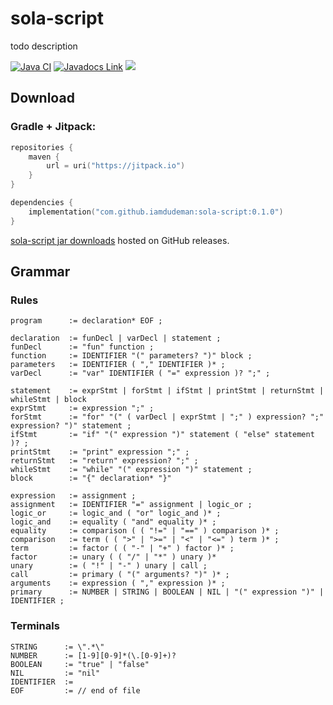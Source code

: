 # sola-script

todo description

[![Java CI](https://github.com/iamdudeman/sola-script/actions/workflows/ci_build.yml/badge.svg)](https://github.com/iamdudeman/sola-script/actions/workflows/ci_build.yml)
[![Javadocs Link](https://img.shields.io/badge/Javadocs-blue.svg)](https://iamdudeman.github.io/sola-script/)
[![](https://jitpack.io/v/iamdudeman/sola-script.svg)](https://jitpack.io/#iamdudeman/sola-script)

## Download

### Gradle + Jitpack:

```kotlin
repositories {
    maven {
        url = uri("https://jitpack.io")
    }
}

dependencies {
    implementation("com.github.iamdudeman:sola-script:0.1.0")
}
```

[sola-script jar downloads](https://github.com/iamdudeman/sola-script/releases) hosted on GitHub releases.


## Grammar

### Rules

```
program      := declaration* EOF ;

declaration  := funDecl | varDecl | statement ;
funDecl      := "fun" function ;
function     := IDENTIFIER "(" parameters? ")" block ;
parameters   := IDENTIFIER ( "," IDENTIFIER )* ;
varDecl      := "var" IDENTIFIER ( "=" expression )? ";" ;

statement    := exprStmt | forStmt | ifStmt | printStmt | returnStmt | whileStmt | block
exprStmt     := expression ";" ;
forStmt      := "for" "(" ( varDecl | exprStmt | ";" ) expression? ";" expression? ")" statement ;
ifStmt       := "if" "(" expression ")" statement ( "else" statement )? ;
printStmt    := "print" expression ";" ;
returnStmt   := "return" expression? ";" ;
whileStmt    := "while" "(" expression ")" statement ;
block        := "{" declaration* "}"

expression   := assignment ;
assignment   := IDENTIFIER "=" assignment | logic_or ;
logic_or     := logic_and ( "or" logic_and )* ;
logic_and    := equality ( "and" equality )* ;
equality     := comparison ( ( "!=" | "==" ) comparison )* ;
comparison   := term ( ( ">" | ">=" | "<" | "<=" ) term )* ;
term         := factor ( ( "-" | "+" ) factor )* ;
factor       := unary ( ( "/" | "*" ) unary )*
unary        := ( "!" | "-" ) unary | call ;
call         := primary ( "(" arguments? ")" )* ;
arguments    := expression ( "," expression )* ;
primary      := NUMBER | STRING | BOOLEAN | NIL | "(" expression ")" | IDENTIFIER ;
```

### Terminals

```
STRING      := \".*\"
NUMBER      := [1-9][0-9]*(\.[0-9]+)?
BOOLEAN     := "true" | "false"
NIL         := "nil"
IDENTIFIER  :=
EOF         := // end of file
```
